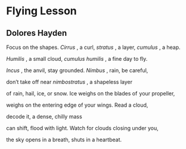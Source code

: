 # Flying Lesson
## Dolores Hayden
Focus on the shapes. _Cirrus_ , a curl,
 _stratus_ , a layer, _cumulus_ , a heap.

 _Humilis_ , a small cloud,
 _cumulus humilis_ , a fine day to fly.

 _Incus_ , the anvil, stay grounded.
 _Nimbus_ , rain, be careful,

don’t take off near _nimbostratus_ ,
a shapeless layer

of  rain, hail, ice, or snow.
Ice weighs on the blades of  your propeller,

weighs on the entering edge of your wings.
Read a cloud,

decode it,
a dense, chilly mass

can shift, flood with light.
Watch for clouds closing under you,

the sky opens in a breath,
shuts in a heartbeat.